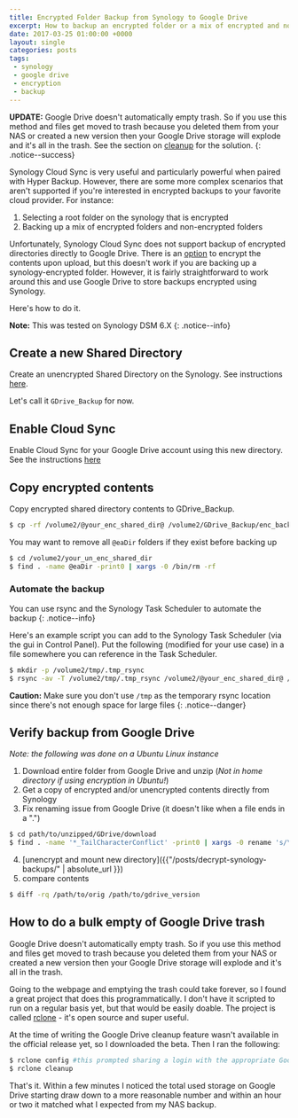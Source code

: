 ```yaml
---
title: Encrypted Folder Backup from Synology to Google Drive
excerpt: How to backup an encrypted folder or a mix of encrypted and non-encrypted folders from a Synology NAS to Google Drive (or any cloud provider)
date: 2017-03-25 01:00:00 +0000
layout: single
categories: posts
tags:
 - synology
 - google drive
 - encryption
 - backup
---
```

**UPDATE:** Google Drive doesn't automatically empty trash. So if you use this method and files get moved to trash because you deleted them from your NAS or created a new version then your Google Drive storage will explode and it's all in the trash. See the section on [cleanup](#how-to-do-a-bulk-empty-of-google-drive-trash) for the solution.
{: .notice--success}


Synology Cloud Sync is very useful and particularly powerful when paired with Hyper Backup. However, there are some more complex scenarios that aren't supported if you're interested in encrypted backups to your favorite cloud provider. For instance:
1. Selecting a root folder on the synology that is encrypted
2. Backing up a mix of encrypted folders and non-encrypted folders


Unfortunately, Synology Cloud Sync does not support backup of encrypted directories directly to Google Drive. There is an [option](https://www.synology.com/en-uk/knowledgebase/DSM/help/CloudSync/cloudsync) to encrypt the contents upon upload, but this doesn't work if you are backing up a synology-encrypted folder. However, it is fairly straightforward to work around this and use Google Drive to store backups encrypted using Synology.

Here's how to do it.

**Note:** This was tested on Synology DSM 6.X
{: .notice--info}

## Create a new Shared Directory
Create an unencrypted Shared Directory on the Synology. See instructions [here](https://www.synology.com/en-uk/knowledgebase/DSM/help/DSM/AdminCenter/file_share_create).

Let's call it `GDrive_Backup` for now.

## Enable Cloud Sync
Enable Cloud Sync for your Google Drive account using this new directory. See the instructions [here](https://www.synology.com/en-uk/knowledgebase/DSM/help/CloudSync/cloudsync)

## Copy encrypted contents
Copy encrypted shared directory contents to GDrive_Backup.
```bash
$ cp -rf /volume2/@your_enc_shared_dir@ /volume2/GDrive_Backup/enc_backup
```

You may want to remove all `@eaDir` folders if they exist before backing up


```bash
$ cd /volume2/your_un_enc_shared_dir
$ find . -name @eaDir -print0 | xargs -0 /bin/rm -rf
```

### Automate the backup
You can use rsync and the Synology Task Scheduler to automate the backup
{: .notice--info}

Here's an example script you can add to the Synology Task Scheduler (via the gui in Control Panel). Put the following (modified for your use case) in a file somewhere you can reference in the Task Scheduler.
```bash
$ mkdir -p /volume2/tmp/.tmp_rsync
$ rsync -av -T /volume2/tmp/.tmp_rsync /volume2/@your_enc_shared_dir@ /volume2/GDrive_Backup/backup_name
```

**Caution:** Make sure you don't use `/tmp` as the temporary rsync location since there's not enough space for large files
{: .notice--danger}

## Verify backup from Google Drive

*Note: the following was done on a Ubuntu Linux instance*

1. Download entire folder from Google Drive and unzip (*Not in home directory if using encryption in Ubuntu!*)
2. Get a copy of encrypted and/or unencrypted contents directly from Synology
3. Fix renaming issue from Google Drive (it doesn't like when a file ends in a ".")
```bash
$ cd path/to/unzipped/GDrive/download
$ find . -name '*_TailCharacterConflict' -print0 | xargs -0 rename 's/\.\_.*_TailCharacterConflict$/\./'
```
4. [unencrypt and mount new directory]({{"/posts/decrypt-synology-backups/" | absolute_url }})
5. compare contents
```bash
$ diff -rq /path/to/orig /path/to/gdrive_version
```

## How to do a bulk empty of Google Drive trash
Google Drive doesn't automatically empty trash. So if you use this method and files get moved to trash because you deleted them from your NAS or created a new version then your Google Drive storage will explode and it's all in the trash.

Going to the webpage and emptying the trash could take forever, so I found a great project that does this programmatically. I don't have it scripted to run on a regular basis yet, but that would be easily doable. The project is called [rclone](https://rclone.org/) - it's open source and super useful.

At the time of writing the Google Drive cleanup feature wasn't available in the official release yet, so I downloaded the beta. Then I ran the following:
```bash
$ rclone config #this prompted sharing a login with the appropriate Google account which you have to do
$ rclone cleanup
```

That's it. Within a few minutes I noticed the total used storage on Google Drive starting draw down to a more reasonable number and within an hour or two it matched what I expected from my NAS backup.
